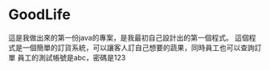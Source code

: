# GoodLife
這是我做出來的第一份java的專案，是我最初自己設計出的第一個程式。
這個程式是一個簡單的訂貨系統，可以讓客人訂自己想要的蔬果，同時員工也可以查詢訂單
員工的測試帳號是abc，密碼是123

